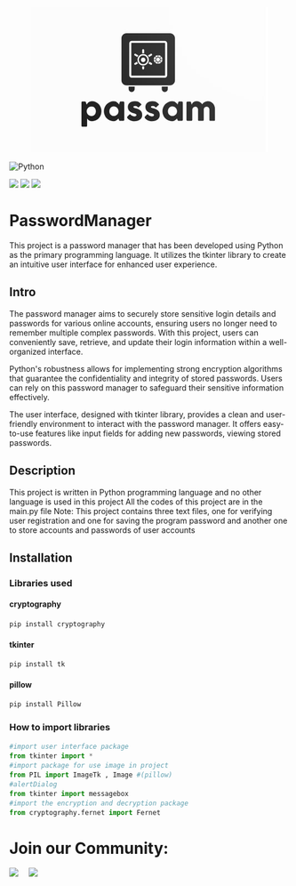 <p align="center">
  <img src="ProjectFile/logo.jpg" />
</p>

![Python](https://img.shields.io/badge/python-3670A0?style=for-the-badge&logo=python&logoColor=ffdd54)

<a href="https://pypi.org/project/tk/"><img src="https://img.shields.io/badge/pypi-Tk-blue"/></a>
<a href="https://pypi.org/project/cryptography/"><img src="https://img.shields.io/badge/pypi-cryptography%2041.0.3-red.svg"/></a>
<a href="https://pypi.org/project/Pillow/"><img src="https://img.shields.io/badge/pypi-Pillow%2010.0.0-green.svg"/></a>

# PasswordManager
This project is a password manager that has been developed using Python as the primary programming language. It utilizes the tkinter library to create an intuitive user interface for enhanced user experience.




## Intro
The password manager aims to securely store sensitive login details and passwords for various online accounts, ensuring users no longer need to remember multiple complex passwords. With this project, users can conveniently save, retrieve, and update their login information within a well-organized interface.

Python's robustness allows for implementing strong encryption algorithms that guarantee the confidentiality and integrity of stored passwords. Users can rely on this password manager to safeguard their sensitive information effectively.

The user interface, designed with tkinter library, provides a clean and user-friendly environment to interact with the password manager. It offers easy-to-use features like input fields for adding new passwords, viewing stored passwords.
## Description
This project is written in Python programming language and no other language is used in this project
All the codes of this project are in the main.py file
Note: This project contains three text files, one for verifying user registration and one for saving the program password
and another one to store accounts and passwords of user accounts
## Installation
### Libraries used
#### cryptography
```bash
pip install cryptography
```
#### tkinter
```bash
pip install tk
```
#### pillow
```bash
pip install Pillow
```
### How to import libraries
```python
#import user interface package
from tkinter import *
#import package for use image in project
from PIL import ImageTk , Image #(pillow)
#alertDialog
from tkinter import messagebox
#import the encryption and decryption package
from cryptography.fernet import Fernet
```


# Join our Community:
<a href="https://t.me/mojagolab">
    <img width="80px" src="https://www.vectorlogo.zone/logos/telegram/telegram-icon.svg" /></a>&ensp;&nbsp;&nbsp;
    <a href="https://www.instagram.com/mojtabagolab1/">
    <img width="80px" src="https://www.vectorlogo.zone/logos/instagram/instagram-icon.svg" />

